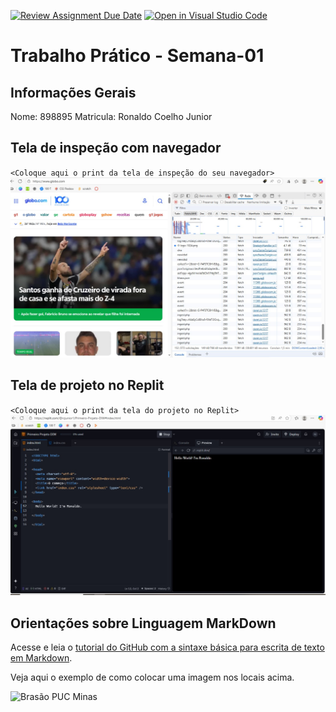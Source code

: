 [![Review Assignment Due Date](https://classroom.github.com/assets/deadline-readme-button-22041afd0340ce965d47ae6ef1cefeee28c7c493a6346c4f15d667ab976d596c.svg)](https://classroom.github.com/a/KTA8mvsy)
[![Open in Visual Studio Code](https://classroom.github.com/assets/open-in-vscode-2e0aaae1b6195c2367325f4f02e2d04e9abb55f0b24a779b69b11b9e10269abc.svg)](https://classroom.github.com/online_ide?assignment_repo_id=20053792&assignment_repo_type=AssignmentRepo)
# Trabalho Prático - Semana-01

## Informações Gerais

Nome: 898895
Matricula: Ronaldo Coelho Junior

## Tela de inspeção com navegador

`<Coloque aqui o print da tela de inspeção do seu navegador>`
![Print da tela de inspeção do site.](images/printinspecao.jpg)

## Tela de projeto no Replit

`<Coloque aqui o print da tela do projeto no Replit>`
![print tela replit](images/replit00.jpg)


## Orientações sobre Linguagem MarkDown

Acesse e leia o [tutorial do GitHub com a sintaxe básica para escrita de texto em Markdown](https://docs.github.com/pt/get-started/writing-on-github/getting-started-with-writing-and-formatting-on-github/basic-writing-and-formatting-syntax).

Veja aqui o exemplo de como colocar uma imagem nos locais acima. 

![Brasão PUC Minas](images/brasao_puc.png)
